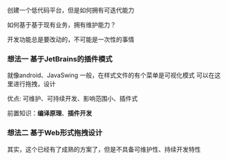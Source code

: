 创建一个低代码平台，但是如何拥有可迭代能力


如何基于基于现有业务，拥有维护能力？


开发功能总是要改动的，不可能是一次性的事情


### 想法一   基于JetBrains的插件模式

就像android、JavaSwing 一般，在样式文件的有个菜单是可视化模式
可以在这里进行拖拽，设计

优点: 可维护、可持续开发、影响范围小、插件式

前置知识：**编译原理**、**插件开发**



### 想法二 基于Web形式拖拽设计

其实，这个已经有了成熟的方案了，但是不具备可维护性、持续开发特性

